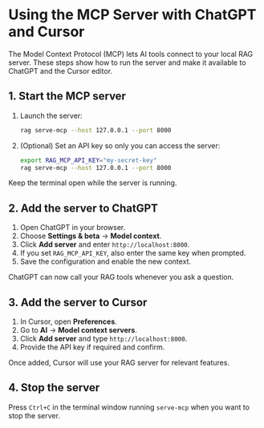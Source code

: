 # Using the MCP Server with ChatGPT and Cursor

The Model Context Protocol (MCP) lets AI tools connect to your local RAG server. These steps show how to run the server and make it available to ChatGPT and the Cursor editor.

## 1. Start the MCP server

1. Launch the server:
   ```bash
   rag serve-mcp --host 127.0.0.1 --port 8000
   ```
2. (Optional) Set an API key so only you can access the server:
   ```bash
   export RAG_MCP_API_KEY="my-secret-key"
   rag serve-mcp --host 127.0.0.1 --port 8000
   ```

Keep the terminal open while the server is running.

## 2. Add the server to ChatGPT

1. Open ChatGPT in your browser.
2. Choose **Settings & beta** → **Model context**.
3. Click **Add server** and enter `http://localhost:8000`.
4. If you set `RAG_MCP_API_KEY`, also enter the same key when prompted.
5. Save the configuration and enable the new context.

ChatGPT can now call your RAG tools whenever you ask a question.

## 3. Add the server to Cursor

1. In Cursor, open **Preferences**.
2. Go to **AI** → **Model context servers**.
3. Click **Add server** and type `http://localhost:8000`.
4. Provide the API key if required and confirm.

Once added, Cursor will use your RAG server for relevant features.

## 4. Stop the server

Press `Ctrl+C` in the terminal window running `serve-mcp` when you want to stop the server.

